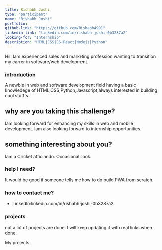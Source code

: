 ```yaml
---
title: Rishabh Joshi
type: "participant"
name: "Rishabh Joshi"
portfolio:
github-link: "https://github.com/Rishabh4991"
linkedin-link: "linkedin.com/in/rishabh-joshi-0b3287a2"
looking-for: "Internship"
description: "HTML|CSS|JS|React|Nodejs|Python"
---
```


Hii! Iam experienced sales and marketing profession wanting to transition my carrer in software/web development.

### introduction
A newbie in web and software development field having a basic knowledege of HTML,CSS,Python,Javascript,always interested in building cool stuff's.

## why are you taking this challenge?

Iam looking forward for enhancing my skills in web and mobile development.
Iam also looking forward to internship opportunities.

## something interesting about you?

Iam a Cricket afficiando.
Occasional cook.
### help I need?

It would be good if someone tells me how to do build PWA from scratch.

### how to contact me?

- LinkedIn:linkedin.com/in/rishabh-joshi-0b3287a2

### projects

not a lot of projects are done. I will keep updating it with real links when done.

My projects:

